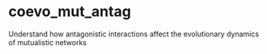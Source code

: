 # coevo_mut_antag
Understand how antagonistic interactions affect the evolutionary dynamics of mutualistic networks
